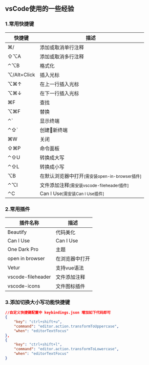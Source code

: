[//]: # (2017-07-27  other)
## vsCode使用的一些经验

### 1.常用快捷键
| 快捷键 | 描述 |
| ----- |------|
| ⌘/  | 添加或取消单行注释 |
| ⇧⌥A | 添加或取消多行注释 |
| ⌃⌥B | 格式化 |
| ⌥/Alt+Click | 插入光标 |
| ⌥⌘↑ | 在上一行插入光标 |
| ⌥⌘↓ | 在下一行插入光标 |
| ⌘F | 查找 |
| ⌥⌘F | 替换 |
| ⌃` | 显示终端 |
| ⌃⇧` | 创建新终端 |
| ⌘W | 关闭 |
| ⇧⌘P | 命令面板 |
| ⌃⇧U | 转换成大写 |
| ⌃⇧L | 转换成小写 |
| ⌥B | 在默认浏览器中打开<small>[需安装open-in-browser插件]</small>|
| ⌃⌥I | 文件添加注释<small>[需安装vscode-fileheader插件]</small>|
| ⌃C | Can I Use<small>[需安装Can I Use插件]</small>|

### 2.常用插件
| 插件名称 | 描述 |
| ----- |------|
| Beautify  | 代码美化 |
| Can I Use | Can I Use |
| One Dark Pro | 主题 |
| open in browser | 在浏览器中打开 |
| Vetur | 支持vue语法 |
| vscode-fileheader | 文件添加注释 |
| vscode-icons | 文件图标插件 |

### 3.添加切换大小写功能快捷键
``` json
//自定义快捷键配置中 keybindings.json 增加如下代码即可
{
    "key": "ctrl+shift+u",
    "command": "editor.action.transformToUppercase",
    "when": "editorTextFocus"
},
{
    "key": "ctrl+shift+l",
    "command": "editor.action.transformToLowercase",
    "when": "editorTextFocus"
}
```